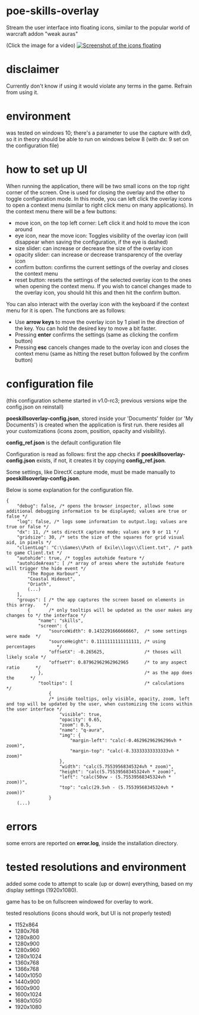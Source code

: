 # poe-skills-overlay
Stream the user interface into floating icons, similar to the popular world of warcraft addon "weak auras"

(Click the image for a video)
[![Screenshot of the icons floating](https://i.imgur.com/Su3Kfo1.png)](https://www.youtube.com/watch?v=PmDFohOiKc8)

# disclaimer

Currently don't know if using it would violate any terms in the game. Refrain from using it.

# environment

was tested on windows 10; there's a parameter to use the capture with dx9, so it in theory should be able to run on windows below 8 (with dx: 9 set on the configuration file)

# how to set up UI

When running the application, there will be two small icons on the top right corner of the screen. One is used for closing the overlay and the other to toggle configuration mode. In this mode, you can left click the overlay icons to open a context menu (similar to right click menu on many applications). In the context menu there will be a few buttons: 

- move icon, on the top left corner: Left click it and hold to move the icon around
- eye icon, near the move icon: Toggles visibility of the overlay icon (will disappear when saving the configuration, if the eye is dashed)
- size slider: can increase or decrease the size of the overlay icon
- opacity slider: can increase or decrease transparency of the overlay icon
- confirm button: confirms the current settings of the overlay and closes the context menu
- reset button: resets the settings of the selected overlay icon to the ones when opening the context menu. If you wish to cancel changes made to the overlay icon, you should hit this and then hit the confirm button.

You can also interact with the overlay icon with the keyboard if the context menu for it is open. The functions are as follows:

- Use **arrow keys** to move the overlay icon by 1 pixel in the direction of the key. You can hold the desired key to move a bit faster.
- Pressing **enter** confirms the settings (same as clicking the confirm button)
- Pressing **esc** cancels changes made to the overlay icon and closes the context menu (same as hitting the reset button followed by the confirm button)

# configuration file

(this configuration scheme started in v1.0-rc3; previous versions wipe the config.json on reinstall)

**poeskillsoverlay-config.json**, stored inside your 'Documents' folder (or 'My Documents') is created when the application is first run. there resides all your customizations (icons zoom, position, opacity and visibility).

**config_ref.json** is the default configuration file

Configuration is read as follows: first the app checks if **poeskillsoverlay-config.json** exists, if not, it creates it by copying **config_ref.json**.

Some settings, like DirectX capture mode, must be made manually to **poeskillsoverlay-config.json**.

Below is some explanation for the configuration file.

```
{
	"debug": false, /* opens the browser inspector, allows some additional debugging information to be displayed; values are true or false */
	"log": false, /* logs some information to output.log; values are true or false */
	"dx": 11, /* sets directX capture mode; values are 9 or 11 */
	"gridsize": 30, /* sets the size of the squares for grid visual aid, in pixels */
	"clientLog": "C:\\Games\\Path of Exile\\logs\\Client.txt", /* path to game Client.txt */
	"autohide": true, /* toggles autohide feature */
	"autohideAreas": [ /* array of areas where the autohide feature will trigger the hide event */
		"The Rogue Harbour",
		"Coastal Hideout",
		"Oriath",
		(...)
	],
	"groups": [ /* the app captures the screen based on elements in this array.   */
		{		/* only tooltips will be updated as the user makes any changes to */ the interface */
			"name": "skills",
			"screen": {
				"sourceWidth": 0.1432291666666667,  /* some settings were made  */
				"sourceHeight": 0.1111111111111111, /* using percentages        */
				"offsetX": -0.265625,				/* thoses will likely scale */
				"offsetY": 0.87962962962962965      /* to any aspect ratio      */
			},										/* as the app does the      */
			"tooltips": [							/* calculations             */
				{ 	
				/* inside tooltips, only visible, opacity, zoom, left and top will be updated by the user, when customizing the icons within the user interface */
					"visible": true,
					"opacity": 0.65,
					"zoom": 0.5,
					"name": "q-aura",
					"img": {
						"margin-left": "calc(-0.46296296296296vh * zoom)",
						"margin-top": "calc(-8.33333333333333vh * zoom)"
					},
					"width": "calc(5.75539568345324vh * zoom)",
					"height": "calc(5.75539568345324vh * zoom)",
					"left": "calc(50vw - (5.75539568345324vh * zoom))",
					"top": "calc(29.5vh - (5.75539568345324vh * zoom))"
				} 
	(...) 
```

# errors

some errors are reported on **error.log**, inside the installation directory.

# tested resolutions and environment

added some code to attempt to scale (up or down) everything, based on my display settings (1920x1080).

game has to be on fullscreen windowed for overlay to work.

tested resolutions (icons should work, but UI is not properly tested)
- 1152x864
- 1280x768
- 1280x800
- 1280x900
- 1280x960
- 1280x1024
- 1360x768
- 1366x768
- 1400x1050
- 1440x900
- 1600x900
- 1600x1024
- 1680x1050
- 1920x1080
